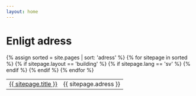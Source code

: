 ```yaml
---
layout: home
---
```

# Enligt adress
<table>
    {% assign sorted = site.pages | sort: 'adress'  %}
    {% for sitepage in sorted %}
        {% if sitepage.layout == 'building' %}
          {% if sitepage.lang == 'sv' %}
            <tr><td><a href="{{ sitepage.url }}">{{ sitepage.title }}</a></td>
            <td>{{ sitepage.adress }}</td>
            </tr>
          {% endif %}
        {% endif %}
    {% endfor %}
</table>